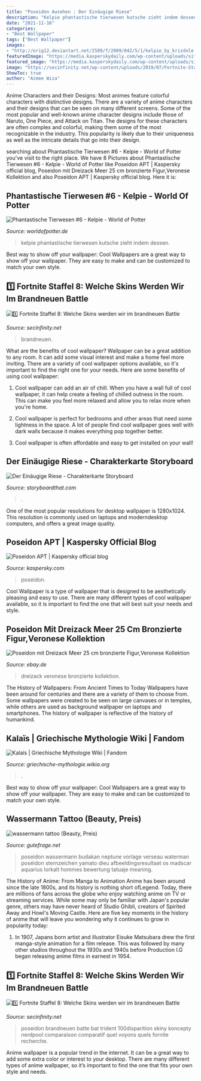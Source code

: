 ```yaml
---
title: "Poseidon Ausehen : Der Einäugige Riese"
description: "Kelpie phantastische tierwesen kutsche zieht indem dessen"
date: "2021-11-16"
categories:
- "Best Wallpaper"
tags: ["Best Wallpaper"]
images:
- "http://orig12.deviantart.net/2589/f/2009/042/5/1/kelpie_by_krizdole.jpg"
featuredImage: "https://media.kasperskydaily.com/wp-content/uploads/sites/92/2017/05/06020436/poseidon1.jpg"
featured_image: "https://media.kasperskydaily.com/wp-content/uploads/sites/92/2017/05/06020436/poseidon1.jpg"
image: "https://secinfinity.net/wp-content/uploads/2019/07/Fortnite-Staffel-8-Welche-Skins-werden-wir-im-brandneuen-Battle.jpg"
ShowToc: true
author: "Aimee Wiza"
---
```



Anime Characters and their Designs: Most animes feature colorful characters with distinctive designs.
There are a variety of anime characters and their designs that can be seen on many different screens. Some of the most popular and well-known anime character designs include those of Naruto, One Piece, and Attack on Titan. The designs for these characters are often complex and colorful, making them some of the most recognizable in the industry. This popularity is likely due to their uniqueness as well as the intricate details that go into their design.

	

		
searching about Phantastische Tierwesen #6 - Kelpie - World of Potter you've visit to the right place. We have 8 Pictures about Phantastische Tierwesen #6 - Kelpie - World of Potter like Poseidon APT | Kaspersky official blog, Poseidon mit Dreizack Meer 25 cm bronzierte Figur,Veronese Kollektion and also Poseidon APT | Kaspersky official blog. Here it is:
		
    
## Phantastische Tierwesen #6 - Kelpie - World Of Potter

<img loading=lazy src="http://orig12.deviantart.net/2589/f/2009/042/5/1/kelpie_by_krizdole.jpg" onerror="this.onerror=null;this.src='https://tse3.mm.bing.net/th?id=OIP.CrzwsIUcO7PKDQhfeF0BywHaGF&amp;pid=15.1';" alt="Phantastische Tierwesen #6 - Kelpie - World of Potter">

_Source: worldofpotter.de_

>kelpie phantastische tierwesen kutsche zieht indem dessen. 

	

Best way to show off your wallpaper:
Cool Wallpapers are a great way to show off your wallpaper. They are easy to make and can be customized to match your own style.

    
## 1️⃣ Fortnite Staffel 8: Welche Skins Werden Wir Im Brandneuen Battle

<img loading=lazy src="https://secinfinity.net/wp-content/uploads/2019/07/1564172656_Fortnite-Staffel-8-Welche-Skins-werden-wir-im-brandneuen-Battle.jpg" onerror="this.onerror=null;this.src='https://tse4.mm.bing.net/th?id=OIP.iQyFuFJqxg1CUGFAn7GVNQHaEK&amp;pid=15.1';" alt="1️⃣ Fortnite Staffel 8: Welche Skins werden wir im brandneuen Battle">

_Source: secinfinity.net_

>brandneuen. 

	

What are the benefits of cool wallpaper?
Wallpaper can be a great addition to any room. It can add some visual interest and make a home feel more inviting. There are a variety of cool wallpaper options available, so it's important to find the right one for your needs. Here are some benefits of using cool wallpaper: 
1. Cool wallpaper can add an air of chill. When you have a wall full of cool wallpaper, it can help create a feeling of chilled outness in the room. This can make you feel more relaxed and allow you to relax more when you're home. 

2. Cool wallpaper is perfect for bedrooms and other areas that need some lightness in the space. A lot of people find cool wallpaper goes well with dark walls because it makes everything pop together better. 

3. Cool wallpaper is often affordable and easy to get installed on your wall!

    
## Der Einäugige Riese - Charakterkarte Storyboard

<img loading=lazy src="https://cdn.storyboardthat.com/storyboard-srcsets/de-examples/der-einaugige-riese---charakterkarte.png" onerror="this.onerror=null;this.src='https://tse4.mm.bing.net/th?id=OIP.PnDgMDWZBRjb1eV27yTA5QHaDY&amp;pid=15.1';" alt="Der Einäugige Riese - Charakterkarte Storyboard">

_Source: storyboardthat.com_

>. 

	

One of the most popular resolutions for desktop wallpaper is 1280x1024. This resolution is commonly used on laptops and moderndesktop computers, and offers a great image quality.

    
## Poseidon APT | Kaspersky Official Blog

<img loading=lazy src="https://media.kasperskydaily.com/wp-content/uploads/sites/92/2017/05/06020436/poseidon1.jpg" onerror="this.onerror=null;this.src='https://tse4.mm.bing.net/th?id=OIP.kEIsp9LcUy7NQPSmP_IDwwHaFj&amp;pid=15.1';" alt="Poseidon APT | Kaspersky official blog">

_Source: kaspersky.com_

>poseidon. 

	

Cool Wallpaper is a type of wallpaper that is designed to be aesthetically pleasing and easy to use. There are many different types of cool wallpaper available, so it is important to find the one that will best suit your needs and style.

    
## Poseidon Mit Dreizack Meer 25 Cm Bronzierte Figur,Veronese Kollektion

<img loading=lazy src="https://world-megastore.de/pics/Vo/1583.jpg" onerror="this.onerror=null;this.src='https://tse4.mm.bing.net/th?id=OIP.WvnIivRdnfcFvxrZGxeOsgHaJ3&amp;pid=15.1';" alt="Poseidon mit Dreizack Meer 25 cm bronzierte Figur,Veronese Kollektion">

_Source: ebay.de_

>dreizack veronese bronzierte kollektion. 

	

The History of Wallpapers: From Ancient Times to Today
Wallpapers have been around for centuries and there are a variety of them to choose from. Some wallpapers were created to be seen on large canvases or in temples, while others are used as background wallpaper on laptops and smartphones. The history of wallpaper is reflective of the history of humankind.

    
## Kalaïs | Griechische Mythologie Wiki | Fandom

<img loading=lazy src="https://vignette.wikia.nocookie.net/griechische-mythologie/images/4/4a/Kalais.jpg/revision/latest?cb=20170801104250&amp;path-prefix=de" onerror="this.onerror=null;this.src='https://tse1.mm.bing.net/th?id=OIP.wmsBJ-Di6jLQvJ-B2ExQuQHaF_&amp;pid=15.1';" alt="Kalaïs | Griechische Mythologie Wiki | Fandom">

_Source: griechische-mythologie.wikia.org_

>. 

	

Best way to show off your wallpaper:
Cool Wallpapers are a great way to show off your wallpaper. They are easy to make and can be customized to match your own style.

    
## Wassermann Tattoo (Beauty, Preis)

<img loading=lazy src="https://images.gutefrage.net/media/fragen/bilder/wassermann-tattoo/0_original.jpg?v=1325774258000" onerror="this.onerror=null;this.src='https://tse3.mm.bing.net/th?id=OIP.ONICzCPL-mn0cXn7Y5mX1AHaLG&amp;pid=15.1';" alt="wassermann tattoo (Beauty, Preis)">

_Source: gutefrage.net_

>poseidon wassermann budakan neptune vorlage verseau waterman poséidon sternzeichen yamato dieu afbeeldingsresultaat os madscar aquarius lorkalt hommes bewertung tatuaje meaning. 

	

The History of Anime: From Manga to Animation
Anime has been around since the late 1800s, and its history is nothing short ofLegend. Today, there are millions of fans across the globe who enjoy watching anime on TV or streaming services. While some may only be familiar with Japan's popular genre, others may have never heard of Studio Ghibli, creators of Spirited Away and Howl's Moving Castle. Here are five key moments in the history of anime that will leave you wondering why it continues to grow in popularity today:
1) In 1907, Japans born artist and illustrator Eisuke Matsubara drew the first manga-style animation for a film release. This was followed by many other studios throughout the 1930s and 1940s before Production I.G began releasing anime films in earnest in 1954.

    
## 1️⃣ Fortnite Staffel 8: Welche Skins Werden Wir Im Brandneuen Battle

<img loading=lazy src="https://secinfinity.net/wp-content/uploads/2019/07/Fortnite-Staffel-8-Welche-Skins-werden-wir-im-brandneuen-Battle.jpg" onerror="this.onerror=null;this.src='https://tse3.mm.bing.net/th?id=OIP.k66Hf3fzfTt6Og3TwmAR8AHaHa&amp;pid=15.1';" alt="1️⃣ Fortnite Staffel 8: Welche Skins werden wir im brandneuen Battle">

_Source: secinfinity.net_

>poseidon brandneuen batte bat trident 100disparition skiny koncepty nerdpool comparaison comparatif quel voyons quels fornite recherche. 

	

Anime wallpaper is a popular trend in the internet. It can be a great way to add some extra color or interest to your desktop. There are many different types of anime wallpaper, so it’s important to find the one that fits your own style and needs.

